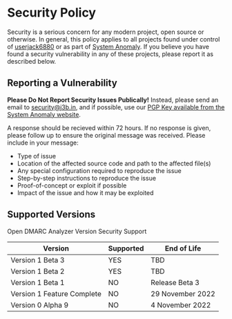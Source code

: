 # Security Policy

Security is a serious concern for any modern project, open source or otherwise. In general, this policy applies to all projects found under control of [userjack6880](https://github.com/userjack6880) or as part of [System Anomaly](https://systemanomaly.com). If you believe you have found a security vulnerability in any of these projects, please report it as described below.

## Reporting a Vulnerability

**Please Do Not Report Security Issues Publically!** Instead, please send an email to [security@j3b.in](mailto:security@j3b.in), and if possible, use our [PGP Key available from the System Anomaly website](https://systemanomaly.com/pgp/). 

A response should be recieved within 72 hours. If no response is given, please follow up to ensure the original message was received. Please include in your message:
- Type of issue
- Location of the affected source code and path to the affected file(s)
- Any special configuration required to reproduce the issue
- Step-by-step instructions to reproduce the issue
- Proof-of-concept or exploit if possible
- Impact of the issue and how it may be exploited

## Supported Versions

Open DMARC Analyzer Version Security Support

| Version                    | Supported | End of Life      |
| -------------------------- | --------- | ---------------- |
| Version 1 Beta 3           | YES       | TBD              |
| Version 1 Beta 2           | YES       | TBD              |
| Version 1 Beta 1           | NO        | Release Beta 3   |
| Version 1 Feature Complete | NO        | 29 November 2022 |
| Version 0 Alpha 9          | NO        | 4 November 2022  |
